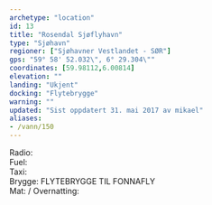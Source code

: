 ```yaml
---
archetype: "location"
id: 13
title: "Rosendal Sjøflyhavn"
type: "Sjøhavn"
regioner: ["Sjøhavner Vestlandet - SØR"]
gps: "59° 58' 52.032\", 6° 29.304\""
coordinates: [59.98112,6.00814]
elevation: ""
landing: "Ukjent"
docking: "Flytebrygge"
warning: ""
updated: "Sist oppdatert 31. mai 2017 av mikael"
aliases:
- /vann/150
---
```


Radio:\
Fuel:\
Taxi:\
Brygge: FLYTEBRYGGE TIL FONNAFLY\
Mat: / Overnatting:
